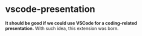# vscode-presentation

**It should be good if we could use VSCode for a coding-related presentation.**
With such idea, this extension was born.